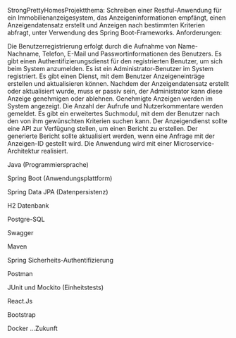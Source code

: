 
StrongPrettyHomesProjektthema: Schreiben einer Restful-Anwendung für ein Immobilienanzeigesystem, das Anzeigeninformationen empfängt, einen Anzeigendatensatz erstellt und Anzeigen nach bestimmten Kriterien abfragt, unter Verwendung des Spring Boot-Frameworks.
Anforderungen:

Die Benutzerregistrierung erfolgt durch die Aufnahme von Name-Nachname, Telefon, E-Mail und Passwortinformationen des Benutzers.
Es gibt einen Authentifizierungsdienst für den registrierten Benutzer, um sich beim System anzumelden.
Es ist ein Administrator-Benutzer im System registriert.
Es gibt einen Dienst, mit dem Benutzer Anzeigeneinträge erstellen und aktualisieren können.
Nachdem der Anzeigendatensatz erstellt oder aktualisiert wurde, muss er passiv sein, der Administrator kann diese Anzeige genehmigen oder ablehnen. 
Genehmigte Anzeigen werden im System angezeigt.
Die Anzahl der Aufrufe und Nutzerkommentare werden gemeldet.
Es gibt ein erweitertes Suchmodul, mit dem der Benutzer nach den von ihm gewünschten Kriterien suchen kann.
Der Anzeigendienst sollte eine API zur Verfügung stellen, um einen Bericht zu erstellen. Der generierte Bericht sollte aktualisiert werden, wenn eine Anfrage mit der Anzeigen-ID gestellt wird.
Die Anwendung wird mit einer Microservice-Architektur realisiert.

 Java (Programmiersprache)

 Spring Boot (Anwendungsplattform)

 Spring Data JPA (Datenpersistenz)

 H2 Datenbank

 Postgre-SQL

 Swagger

 Maven

 Spring Sicherheits-Authentifizierung 

 Postman

 JUnit und Mockito (Einheitstests)

 React.Js

 Bootstrap

 Docker ...Zukunft
